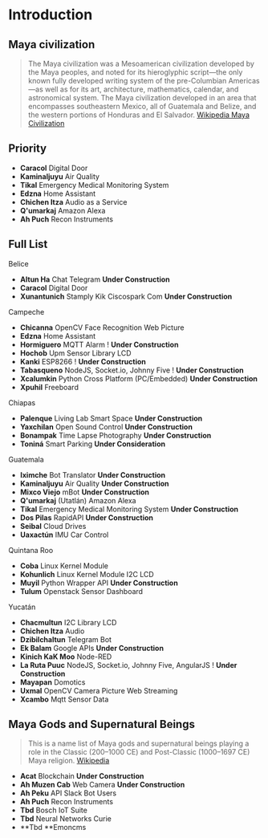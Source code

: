 # Introduction

## Maya civilization

> The Maya civilization was a Mesoamerican civilization developed by the Maya peoples, and noted for its hieroglyphic script—the only known fully developed writing system of the pre-Columbian Americas—as well as for its art, architecture, mathematics, calendar, and astronomical system. The Maya civilization developed in an area that encompasses southeastern Mexico, all of Guatemala and Belize, and the western portions of Honduras and El Salvador. [Wikipedia Maya Civilization](https://en.wikipedia.org/wiki/Maya_civilization)

## Priority

* **Caracol** Digital Door
* **Kaminaljuyu** Air Quality
* **Tikal** Emergency Medical Monitoring System
* **Edzna** Home Assistant
* **Chichen Itza** Audio as a Service
* **Q'umarkaj** Amazon Alexa
* **Ah Puch** Recon Instruments

## Full List

Belice

* **Altun Ha** Chat Telegram **Under Construction**
* **Caracol** Digital Door
* **Xunantunich** Stamply Kik Ciscospark Com **Under Construction**

Campeche

* **Chicanna** OpenCV Face Recognition Web Picture
* **Edzna** Home Assistant
* **Hormiguero** MQTT Alarm ! **Under Construction**
* **Hochob** Upm Sensor Library LCD
* **Kanki** ESP8266 ! **Under Construction**
* **Tabasqueno** NodeJS, Socket.io, Johnny Five ! **Under Construction**
* **Xcalumkin** Python Cross Platform \(PC/Embedded\) **Under Construction**
* **Xpuhil** Freeboard

Chiapas

* **Palenque** Living Lab Smart Space **Under Construction**
* **Yaxchilan** Open Sound Control **Under Construction**
* **Bonampak** Time Lapse Photography **Under Construction**
* **Toniná** Smart Parking **Under Consideration**

Guatemala

* **Iximche** Bot Translator **Under Construction**
* **Kaminaljuyu** Air Quality **Under Construction**
* **Mixco Viejo** mBot **Under Construction**
* **Q'umarkaj** \(Utatlán\) Amazon Alexa  
* **Tikal** Emergency Medical Monitoring System **Under Construction**
* **Dos Pilas** RapidAPI **Under Construction**
* **Seibal** Cloud Drives
* **Uaxactún** IMU Car Control

Quintana Roo

* **Coba** Linux Kernel Module
* **Kohunlich** Linux Kernel Module I2C LCD
* **Muyil** Python Wrapper API **Under Construction**
* **Tulum** Openstack Sensor Dashboard

Yucatán

* **Chacmultun** I2C Library LCD
* **Chichen Itza** Audio
* **Dzibilchaltun** Telegram Bot
* **Ek Balam** Google APIs **Under Construction**
* **Kinich KaK Moo** Node-RED
* **La Ruta Puuc** NodeJS, Socket.io, Johnny Five, AngularJS  ! **Under Construction**
* **Mayapan** Domotics
* **Uxmal** OpenCV Camera Picture Web Streaming
* **Xcambo** Mqtt Sensor Data

## Maya Gods and Supernatural Beings

> This is a name list of Maya gods and supernatural beings playing a role in the Classic \(200–1000 CE\) and Post-Classic \(1000–1697 CE\) Maya religion. [Wikipedia](https://en.wikipedia.org/wiki/List_of_Maya_gods_and_supernatural_beings)

* **Acat** Blockchain **Under Construction**
* **Ah Muzen Cab** Web Camera **Under Construction**
* **Ah Peku** API Slack Bot Users
* **Ah Puch** Recon Instruments
* **Tbd** Bosch IoT Suite
* **Tbd** Neural Networks Curie
* **Tbd **Emoncms



